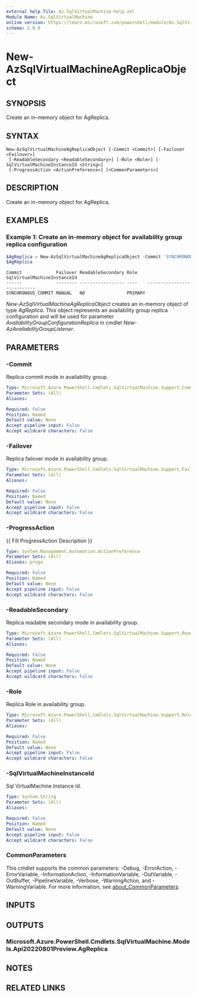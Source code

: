 ```yaml
---
external help file: Az.SqlVirtualMachine-help.xml
Module Name: Az.SqlVirtualMachine
online version: https://learn.microsoft.com/powershell/module/Az.SqlVirtualMachine/new-AzSqlVirtualMachineAgReplicaObject
schema: 2.0.0
---
```


# New-AzSqlVirtualMachineAgReplicaObject

## SYNOPSIS
Create an in-memory object for AgReplica.

## SYNTAX

```
New-AzSqlVirtualMachineAgReplicaObject [-Commit <Commit>] [-Failover <Failover>]
 [-ReadableSecondary <ReadableSecondary>] [-Role <Role>] [-SqlVirtualMachineInstanceId <String>]
 [-ProgressAction <ActionPreference>] [<CommonParameters>]
```

## DESCRIPTION
Create an in-memory object for AgReplica.

## EXAMPLES

### Example 1: Create an in-memory object for availability group replica configuration
```powershell
$AgReplica = New-AzSqlVirtualMachineAgReplicaObject -Commit 'SYNCHRONOUS_COMMIT' -Failover 'MANUAL' -ReadableSecondary 'NO' -Role 'PRIMARY' -SqlVirtualMachineInstanceId $sqlvmResourceId1
$AgReplica
```

```output
Commit             Failover ReadableSecondary Role    SqlVirtualMachineInstanceId
------             -------- ----------------- ----    ---------------------------
SYNCHRONOUS_COMMIT MANUAL   NO                PRIMARY
```

*New-AzSqlVirtualMachineAgReplicaObject* creates an in-memory object of type *AgReplica*.
This object represents an availability group replica configuration and will be used for parameter *AvailabilityGroupConfigurationReplica* in cmdlet *New-AzAvailabilityGroupListener*.

## PARAMETERS

### -Commit
Replica commit mode in availability group.

```yaml
Type: Microsoft.Azure.PowerShell.Cmdlets.SqlVirtualMachine.Support.Commit
Parameter Sets: (All)
Aliases:

Required: False
Position: Named
Default value: None
Accept pipeline input: False
Accept wildcard characters: False
```

### -Failover
Replica failover mode in availability group.

```yaml
Type: Microsoft.Azure.PowerShell.Cmdlets.SqlVirtualMachine.Support.Failover
Parameter Sets: (All)
Aliases:

Required: False
Position: Named
Default value: None
Accept pipeline input: False
Accept wildcard characters: False
```

### -ProgressAction
{{ Fill ProgressAction Description }}

```yaml
Type: System.Management.Automation.ActionPreference
Parameter Sets: (All)
Aliases: proga

Required: False
Position: Named
Default value: None
Accept pipeline input: False
Accept wildcard characters: False
```

### -ReadableSecondary
Replica readable secondary mode in availability group.

```yaml
Type: Microsoft.Azure.PowerShell.Cmdlets.SqlVirtualMachine.Support.ReadableSecondary
Parameter Sets: (All)
Aliases:

Required: False
Position: Named
Default value: None
Accept pipeline input: False
Accept wildcard characters: False
```

### -Role
Replica Role in availability group.

```yaml
Type: Microsoft.Azure.PowerShell.Cmdlets.SqlVirtualMachine.Support.Role
Parameter Sets: (All)
Aliases:

Required: False
Position: Named
Default value: None
Accept pipeline input: False
Accept wildcard characters: False
```

### -SqlVirtualMachineInstanceId
Sql VirtualMachine Instance Id.

```yaml
Type: System.String
Parameter Sets: (All)
Aliases:

Required: False
Position: Named
Default value: None
Accept pipeline input: False
Accept wildcard characters: False
```

### CommonParameters
This cmdlet supports the common parameters: -Debug, -ErrorAction, -ErrorVariable, -InformationAction, -InformationVariable, -OutVariable, -OutBuffer, -PipelineVariable, -Verbose, -WarningAction, and -WarningVariable. For more information, see [about_CommonParameters](http://go.microsoft.com/fwlink/?LinkID=113216).

## INPUTS

## OUTPUTS

### Microsoft.Azure.PowerShell.Cmdlets.SqlVirtualMachine.Models.Api20220801Preview.AgReplica

## NOTES

## RELATED LINKS
